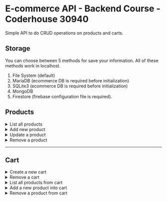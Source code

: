 # E-commerce API - Backend Course - Coderhouse 30940
Simple API to do CRUD operations on products and carts.


## Storage
You can choose between 5 methods for save your information. All of these methods work in localhost.
1. File System (default)
2. MariaDB (ecommerce DB is required before initialization)
3. SQLite3 (ecommerce DB is required before initialization)
4. MongoDB
5. Firestore (firebase configuration file is required).

## Products

<details>
<summary>List all products</summary>

* URL: `/api/products`
* Method: `GET`
* Response: `200 (OK)`

JSON with products array.

```json
{
  "products": [
    {
      "id": "1652273047326",
      "timestamp": "2022-05-11T12:44:07.326Z",
      "name": "random product",
      "description": "description for a random product",
      "stock": 5,
      "price": 150,
      "code": "coder30940",
      "photo": ""
    }
  ]
}
```
</details>

<details>
    <summary>Add new product</summary>

* URL: `/api/products`
* Method: `POST`
* Response: `201 (Created)`
* Error: `400 (Bad request)`

### Required Fields

| Field       | Type   |
| ----------- | ------ |
| name        | string |
| description | string |
| photo       | string |
| code        | string |
| stock       | number |
| price       | number |

JSON with added product

```json
{
  "added": {
    "id": "1652273047326",
    "timestamp": "2022-05-11T12:44:07.326Z",
    "name": "random product",
    "description": "description for a random product",
    "stock": 5,
    "price": 150,
    "code": "coder30940",
    "photo": ""
  }
}
```
</details>


<details>
    <summary>Update a product</summary>

* URL: `/api/products/{product_id}`
* Method: `PUT`
* Response: `204 (No content)`
* Error: `404 (Not found)`

### Required Fields

| Field       | Type   |
| ----------- | ------ |
| name        | string |
| description | string |
| photo       | string |
| code        | string |
| stock       | number |
| price       | number |

</details>


<details>
    <summary>Remove a product</summary>

* URL: `/api/products/{product_id}`
* Method: `DELETE`
* Response: `204 (No content)`
* Error: `404 (Not found)`

</details>

<hr>

## Cart

<details>
    <summary>Create a new cart</summary>

* URL: `/api/cart/`
* Method: `POST`
* Response: `201 (Created)`

JSON with cart ID
```json
{
  "cart": "1652273568738"
}
```
</details>

<details>
    <summary>Remove a cart</summary>

* URL: `/api/cart/{cart_id}`
* Method: `DELETE`
* Response: `204 (No content)`
* Error: `404 (Not Found)`
</details>


<details>
    <summary>List all products from cart</summary>

* URL: `/api/cart/{cart_id}/products`
* Method: `GET`
* Response: `200 (OK)`
* Error: `404 (Not Found)`

JSON with products array
```json
{
  "products": [
    {
      "id": "1652273047326",
      "timestamp": "2022-05-11T12:44:07.326Z",
      "name": "random product",
      "description": "description for a random product",
      "stock": 5,
      "price": 150,
      "code": "coder30940",
      "photo": ""
    }
  ]
}
```
</details>

<details>
    <summary>Add a new product into cart</summary>

* URL: `/api/cart/{cart_id}/products/{product_id}`
* Method: `POST`
* Response: `204 (No content)`
* Error: `404 (Not Found)`
  
</details>

<details>
    <summary>Remove a product from cart</summary>

* URL: `/api/cart/{cart_id}/products/{product_id}`
* Method: `DELETE`
* Response: `204 (No content)`
* Error: `404 (Not Found)`
</details>
